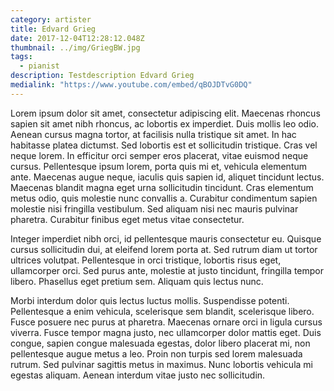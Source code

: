 ```yaml
---
category: artister
title: Edvard Grieg
date: 2017-12-04T12:28:12.048Z
thumbnail: ../img/GriegBW.jpg
tags:
  - pianist
description: Testdescription Edvard Grieg
medialink: "https://www.youtube.com/embed/qBOJDTvG0DQ"
---
```

Lorem ipsum dolor sit amet, consectetur adipiscing elit. Maecenas rhoncus sapien sit amet nibh rhoncus, ac lobortis ex imperdiet. Duis mollis leo odio. Aenean cursus magna tortor, at facilisis nulla tristique sit amet. In hac habitasse platea dictumst. Sed lobortis est et sollicitudin tristique. Cras vel neque lorem. In efficitur orci semper eros placerat, vitae euismod neque cursus. Pellentesque ipsum lorem, porta quis mi et, vehicula elementum ante. Maecenas augue neque, iaculis quis sapien id, aliquet tincidunt lectus. Maecenas blandit magna eget urna sollicitudin tincidunt. Cras elementum metus odio, quis molestie nunc convallis a. Curabitur condimentum sapien molestie nisi fringilla vestibulum. Sed aliquam nisi nec mauris pulvinar pharetra. Curabitur finibus eget metus vitae consectetur.

Integer imperdiet nibh orci, id pellentesque mauris consectetur eu. Quisque cursus sollicitudin dui, at eleifend lorem porta at. Sed rutrum diam ut tortor ultrices volutpat. Pellentesque in orci tristique, lobortis risus eget, ullamcorper orci. Sed purus ante, molestie at justo tincidunt, fringilla tempor libero. Phasellus eget pretium sem. Aliquam quis lectus nunc.

Morbi interdum dolor quis lectus luctus mollis. Suspendisse potenti. Pellentesque a enim vehicula, scelerisque sem blandit, scelerisque libero. Fusce posuere nec purus at pharetra. Maecenas ornare orci in ligula cursus viverra. Fusce tempor magna justo, nec ullamcorper dolor mattis eget. Duis congue, sapien congue malesuada egestas, dolor libero placerat mi, non pellentesque augue metus a leo. Proin non turpis sed lorem malesuada rutrum. Sed pulvinar sagittis metus in maximus. Nunc lobortis vehicula mi egestas aliquam. Aenean interdum vitae justo nec sollicitudin.

